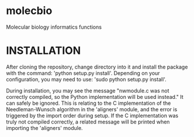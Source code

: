 molecbio
========

Molecular biology informatics functions

INSTALLATION
============

After cloning the repository, change directory into it and install the package with the command: 'python setup.py install'. Depending on your configuration, you may need to use: 'sudo python setup.py install'.

During installation, you may see the message "nwmodule.c was not correctly compiled, so the Python implementation will be used instead." It can safely be ignored. This is relating to the C implementation of the Needleman-Wunsch algorithm in the 'aligners' module, and the error is triggered by the import order during setup. If the C implementation was truly not compiled correctly, a related message will be printed when importing the 'aligners' module.
